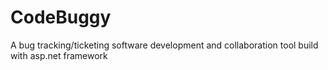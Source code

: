 # CodeBuggy
A bug tracking/ticketing software development and collaboration tool build with asp.net framework
